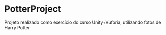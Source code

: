 # PotterProject
Projeto realizado como exercício do curso Unity+Vuforia, utilizando fotos de Harry Potter  
